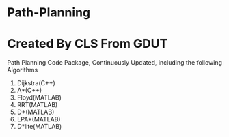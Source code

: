 # Path-Planning
# Created By CLS  From GDUT

Path Planning Code Package, Continuously Updated, including the following Algorithms

1. Dijkstra(C++)
2. A*(C++)
3. Floyd(MATLAB)
4. RRT(MATLAB)
5. D*(MATLAB)
6. LPA*(MATLAB)
7. D*lite(MATLAB)
